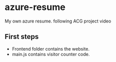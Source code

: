 # azure-resume
My own azure resume. following ACG project video

## First steps

- Frontend folder contains the website.
- main.js contains visitor counter code.

